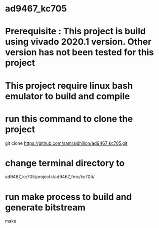 # ad9467_kc705
# Prerequisite : This project is build using vivado 2020.1 version. Other version has not been tested for this project
# This project require linux bash emulator to build and compile 
# run this command to clone the project
git clone https://github.com/samrajdhillon/ad9467_kc705.git

# change terminal directory to 
ad9467_kc705/projects/ad9467_fmc/kc705/

# run make process to build and generate bitstream
make

